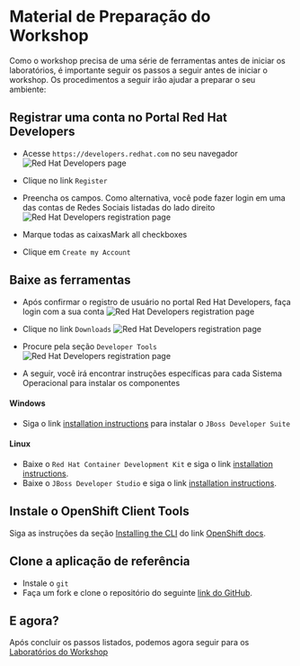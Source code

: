 Material de Preparação do Workshop
==================================
Como o workshop precisa de uma série de ferramentas antes de iniciar os laboratórios, é importante seguir os passos a seguir antes de iniciar o workshop. Os procedimentos a seguir irão ajudar a preparar o seu ambiente:

Registrar uma conta no Portal Red Hat Developers
------------------------------------------------
* Acesse `https://developers.redhat.com` no seu navegador
![Red Hat Developers page](https://raw.githubusercontent.com/rimolive/openshift-development-workshop/master/images/red-hat-developers.png)

* Clique no link `Register`
* Preencha os campos. Como alternativa, você pode fazer login em uma das contas de Redes Sociais listadas do lado direito
![Red Hat Developers registration page](https://raw.githubusercontent.com/rimolive/openshift-development-workshop/master/images/registering.png)

* Marque todas as caixasMark all checkboxes
* Clique em `Create my Account`

Baixe as ferramentas
--------------------
* Após confirmar o registro de usuário no portal Red Hat Developers, faça login com a sua conta
![Red Hat Developers registration page](https://raw.githubusercontent.com/rimolive/openshift-development-workshop/master/images/login.png)

* Clique no link `Downloads`
![Red Hat Developers registration page](https://raw.githubusercontent.com/rimolive/openshift-development-workshop/master/images/downloads.png)

* Procure pela seção `Developer Tools`
![Red Hat Developers registration page](https://raw.githubusercontent.com/rimolive/openshift-development-workshop/master/images/downloads-page.png)

* A seguir, você irá encontrar instruções específicas para cada Sistema Operacional para instalar os componentes

#### Windows
* Siga o link [installation instructions](https://developers.redhat.com/products/cdk/get-started) para instalar o `JBoss Developer Suite`

#### Linux
* Baixe o `Red Hat Container Development Kit` e siga o link [installation instructions](https://developers.redhat.com/products/cdk/get-started/#fndtn-linux).
* Baixe o `JBoss Developer Studio` e siga o link [installation instructions](https://developers.redhat.com/products/devstudio/get-started).

Instale o OpenShift Client Tools
--------------------------------
Siga as instruções da seção [Installing the CLI](https://docs.openshift.com/container-platform/3.3/cli_reference/get_started_cli.html#installing-the-cli) do link [OpenShift docs](https://docs.openshift.com/container-platform/3.3).

Clone a aplicação de referência
-------------------------------
* Instale o `git`
* Faça um fork e clone o repositório do seguinte [link do GitHub](https://github.com/redhat-developer-demos/kubernetes-lab).

E agora?
--------
Após concluir os passos listados, podemos agora seguir para os [Laboratórios do Workshop](https://github.com/rimolive/openshift-development-workshop/tree/master/workshop/pt-BR)